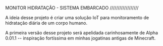 MONITOR HIDRATAÇÃO - SISTEMA EMBARCADO
//////////////////

A ideia desse projeto é criar uma solução IoT para monitoramento de hidratação diária de um corpo humano.

A primeira versão desse projeto será apelidada carinhosamente de Alpha 0.01.1 -- inspiração fortíssima em minhas jogatinas antigas de Minecraft.
